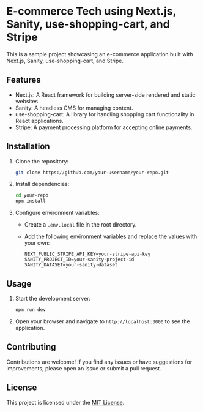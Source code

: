 # E-commerce Tech using Next.js, Sanity, use-shopping-cart, and Stripe

This is a sample project showcasing an e-commerce application built with Next.js, Sanity, use-shopping-cart, and Stripe.

## Features

- Next.js: A React framework for building server-side rendered and static websites.
- Sanity: A headless CMS for managing content.
- use-shopping-cart: A library for handling shopping cart functionality in React applications.
- Stripe: A payment processing platform for accepting online payments.

## Installation

1. Clone the repository:

    ```bash
    git clone https://github.com/your-username/your-repo.git
    ```

2. Install dependencies:

    ```bash
    cd your-repo
    npm install
    ```

3. Configure environment variables:

    - Create a `.env.local` file in the root directory.
    - Add the following environment variables and replace the values with your own:

      ```plaintext
      NEXT_PUBLIC_STRIPE_API_KEY=your-stripe-api-key
      SANITY_PROJECT_ID=your-sanity-project-id
      SANITY_DATASET=your-sanity-dataset
      ```

## Usage

1. Start the development server:

    ```bash
    npm run dev
    ```

2. Open your browser and navigate to `http://localhost:3000` to see the application.

## Contributing

Contributions are welcome! If you find any issues or have suggestions for improvements, please open an issue or submit a pull request.

## License

This project is licensed under the [MIT License](LICENSE).
